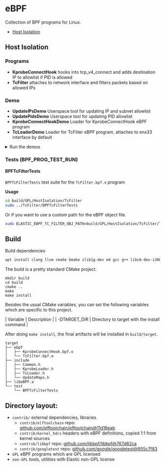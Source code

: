 # eBPF

Collection of BPF programs for Linux.

- [Host Isolation](#host-isolation)
## Host Isolation

### Programs

- **KprobeConnectHook** hooks into tcp_v4_connect and adds destination IP to allowlist if PID is allowed
- **TcFilter** attaches to network interface and filters packets based on allowed IPs

### Demo

- **UpdateIPsDemo** Userspace tool for updating IP and subnet allowlist
- **UpdatePidsDemo** Userspace tool for updating PID allowlist
- **KprobeConnectHookDemo** Loader for KprobeConnectHook eBPF program
- **TcLoaderDemo** Loader for TcFilter eBPF program, attaches to ens33 interface by default

<details>
  <summary>Run the demos</summary>
  

1. Follow the build section to build the project so that you have the `build/` folder
1. Run `cd GPL/HostIsolation/TcFilter`
1. Run `sudo ../../../non-GPL/TcLoader/TcLoaderDemo` - packet filter is now attached to ens33
1. Run `cd ../../../GPL/HostIsolation/KprobeConnectHook`
1. Run `sudo ../../../non-GPL/HostIsolation/KprobeConnectHook/KprobeConnectHookDemo` - connect hook is attached
1. Run `firefox` in another tab - verify that all internet access is blocked
1. Run `pgrep firefox` to get the PID of the browser
1. Run `cd ../../../`
1. Run `sudo non-GPL/HostIsolationMapsUtil/UpdatePidsDemo <firefox PID>`
1. Verify that firefox connects to any page
1. Quit KprobeConnectHook with Ctrl+C and run `sudo ./non-GPL/TcLoader/TcLoaderDemo unload` to detach both eBPF programs

</details>

### Tests (BPF_PROG_TEST_RUN)

#### BPFTcFilterTests

`BPFTcFilterTests` test suite for the `TcFilter.bpf.o` program

**Usage**

```bash
cd build/GPL/HostIsolation/TcFilter
sudo ../TcFilter/BPFTcFilterTests
```

Or if you want to use a custom path for the eBPF object file.

```bash
sudo ELASTIC_EBPF_TC_FILTER_OBJ_PATH=build/GPL/HostIsolation/TcFilter/TcFilter.bpf.o  build/GPL/HostIsolation/TcFilter/BPFTcFilterTest
```

## Build

Build dependencies

```bash
apt install clang llvm cmake bmake zlib1g-dev m4 gcc g++ libc6-dev-i386
```


The build is a pretty standard CMake project.

```
mkdir build
cd build
cmake ..
make
make install
```

Besides the usual CMake variables, you can set the following variables which are specific to this project.

| Variable     | Description                                   |
| -DTARGET_DIR  | Directory to target with the install command |

After doing `make install`, the final artifacts  will be installed in `build/target`.

```
target
├── ebpf
│   ├── KprobeConnectHook.bpf.o
│   └── TcFilter.bpf.o
├── include
│   ├── Common.h
│   ├── KprobeLoader.h
│   ├── TcLoader.h
│   └── UpdateMaps.h
├── libeBPF.a
└── test
    └── BPFTcFilterTests
```
## Directory layout:

- `contrib/` external dependencies, libraries
  - `contrib/elftoolchain` repo: [github.com/elftoolchain/elftoolchain@11d16eab](https://github.com/elftoolchain/elftoolchain/commit/11d16eab)
  - `contrib/kernel_hdrs` headers with eBPF definitions, copied 1:1 from kernel sources
  - `contrib/libbpf` repo: [github.com/libbpf/libbpf@767d82ca](https://github.com/libbpf/libbpf/commit/767d82ca)
  - `contrib/googletest` repo: [github.com/google/googletest@955c7f83](https://github.com/google/googletest/commit/955c7f83)
- `GPL` eBPF programs which are GPL licensed
- `non-GPL` tools, utilities with Elastic non-GPL license
